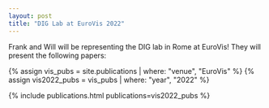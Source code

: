 ```yaml
---
layout: post
title: "DIG Lab at EuroVis 2022"
---
```


Frank and Will will be representing the DIG lab in Rome at EuroVis! They will present the following papers:

{% assign vis_pubs = site.publications | where: "venue", "EuroVis" %}
{% assign vis2022_pubs = vis_pubs | where: "year", "2022" %}

{% include publications.html publications=vis2022_pubs %}
